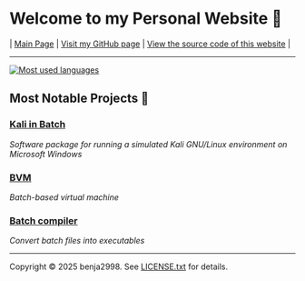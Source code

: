 # Welcome to my Personal Website 👋

| [Main Page](/) | [Visit my GitHub page](https://github.com/benja2998) | [View the source code of this website](https://github.com/benja2998/benja2998.github.io) |

---

[![Most used languages](https://github-readme-stats.vercel.app/api/top-langs/?username=benja2998&layout=compact&theme=transparent)](https://github.com/anuraghazra/github-readme-stats)

## Most Notable Projects 🔨

### [Kali in Batch](https://github.com/Kali-in-Batch)

*Software package for running a simulated Kali GNU/Linux environment on Microsoft Windows*

### [BVM](https://github.com/benja2998/BVM)

*Batch-based virtual machine*

### [Batch compiler](https://github.com/benja2998/batch)

*Convert batch files into executables*

---

Copyright © 2025 benja2998. See [LICENSE.txt](./LICENSE.txt) for details.
